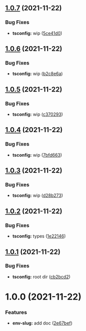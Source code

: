## [1.0.7](https://github.com/SocialGouv/env-slug/compare/v1.0.6...v1.0.7) (2021-11-22)


### Bug Fixes

* **tsconfig:** wip ([5ce41d0](https://github.com/SocialGouv/env-slug/commit/5ce41d041c0e245c908135f87222d95a2bb52514))

## [1.0.6](https://github.com/SocialGouv/env-slug/compare/v1.0.5...v1.0.6) (2021-11-22)


### Bug Fixes

* **tsconfig:** wip ([b2c8e6a](https://github.com/SocialGouv/env-slug/commit/b2c8e6a4284dfa6602638538dcc41a2d5883d8c0))

## [1.0.5](https://github.com/SocialGouv/env-slug/compare/v1.0.4...v1.0.5) (2021-11-22)


### Bug Fixes

* **tsconfig:** wip ([c370293](https://github.com/SocialGouv/env-slug/commit/c370293da8b345677608a3f024adc3e94110e3b0))

## [1.0.4](https://github.com/SocialGouv/env-slug/compare/v1.0.3...v1.0.4) (2021-11-22)


### Bug Fixes

* **tsconfig:** wip ([7bfd663](https://github.com/SocialGouv/env-slug/commit/7bfd663367cc0cd25af85947fb857f09c7a7f2fa))

## [1.0.3](https://github.com/SocialGouv/env-slug/compare/v1.0.2...v1.0.3) (2021-11-22)


### Bug Fixes

* **tsconfig:** wip ([d28b273](https://github.com/SocialGouv/env-slug/commit/d28b273bd6e4c5a986687c2f080bdc70c56c8a6a))

## [1.0.2](https://github.com/SocialGouv/env-slug/compare/v1.0.1...v1.0.2) (2021-11-22)


### Bug Fixes

* **tsconfig:** types ([1e22146](https://github.com/SocialGouv/env-slug/commit/1e221468386086bb1dd890b3a3345690e1a182b5))

## [1.0.1](https://github.com/SocialGouv/env-slug/compare/v1.0.0...v1.0.1) (2021-11-22)


### Bug Fixes

* **tsconfig:** root dir ([cb2bcd2](https://github.com/SocialGouv/env-slug/commit/cb2bcd2bab92321a22a6c81f6af6daace3107e49))

# 1.0.0 (2021-11-22)


### Features

* **env-slug:** add doc ([2e67bef](https://github.com/SocialGouv/env-slug/commit/2e67bef7417597bf79b87a28f143859cf3ab514e))
